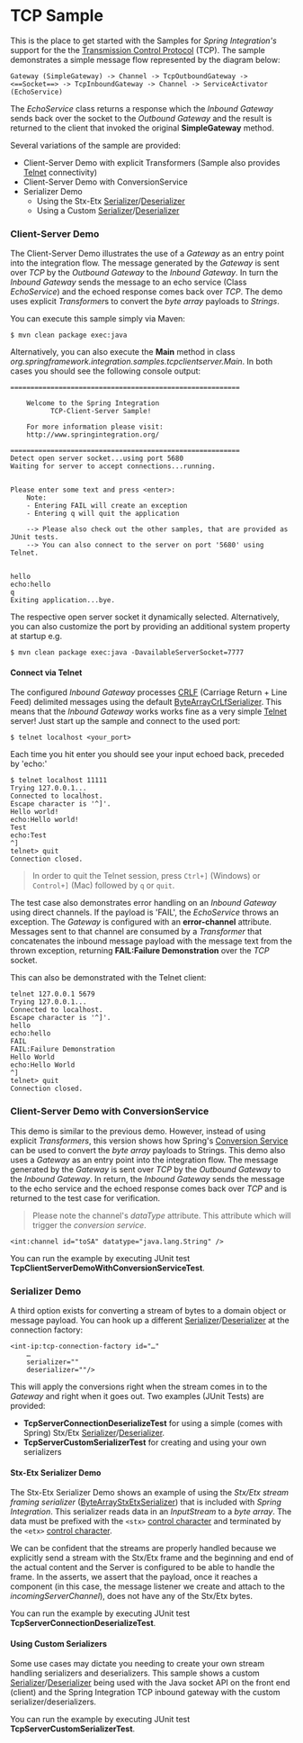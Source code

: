 TCP Sample
==========

This is the place to get started with the Samples for *Spring Integration's* support for the the [Transmission Control Protocol][] (TCP). The sample demonstrates a simple message flow represented by the diagram below:

    Gateway (SimpleGateway) -> Channel -> TcpOutboundGateway -> <==Socket==> -> TcpInboundGateway -> Channel -> ServiceActivator (EchoService)

The *EchoService* class returns a response which the *Inbound Gateway* sends back over the socket to the *Outbound Gateway* and the result is returned to the client that invoked the original **SimpleGateway** method.

Several variations of the sample are provided:

* Client-Server Demo with explicit Transformers (Sample also provides [Telnet][] connectivity)
* Client-Server Demo with ConversionService
* Serializer Demo
	* Using the Stx-Etx [Serializer][]/[Deserializer][]
	* Using a Custom [Serializer][]/[Deserializer][]

### Client-Server Demo

The Client-Server Demo illustrates the use of a *Gateway* as an entry point into the integration flow. The message generated by the *Gateway* is sent over *TCP* by the *Outbound Gateway* to the *Inbound Gateway*. In turn the *Inbound Gateway* sends the message to an echo service (Class *EchoService*) and the echoed response comes back over *TCP*. The demo uses explicit *Transformer*s to convert the *byte array* payloads to *Strings*.

You can execute this sample simply via Maven:

    $ mvn clean package exec:java

Alternatively, you can also execute the **Main** method in class *org.springframework.integration.samples.tcpclientserver.Main*. In both cases you should see the following console output:

	=========================================================

	    Welcome to the Spring Integration
	          TCP-Client-Server Sample!

	    For more information please visit:
	    http://www.springintegration.org/

	=========================================================
	Detect open server socket...using port 5680
	Waiting for server to accept connections...running.


	Please enter some text and press <enter>:
		Note:
		- Entering FAIL will create an exception
		- Entering q will quit the application

		--> Please also check out the other samples, that are provided as JUnit tests.
		--> You can also connect to the server on port '5680' using Telnet.


	hello
	echo:hello
	q
	Exiting application...bye.

The respective open server socket it dynamically selected. Alternatively, you can also customize the port by providing an additional system property at startup e.g.

    $ mvn clean package exec:java -DavailableServerSocket=7777

#### Connect via Telnet

The configured *Inbound Gateway* processes [CRLF][] (Carriage Return + Line Feed) delimited messages using the default [ByteArrayCrLfSerializer][]. This means that the *Inbound Gateway* works works fine as a very simple [Telnet][] server! Just start up the sample and connect to the used port:

    $ telnet localhost <your_port>

Each time you hit enter you should see your input echoed back, preceded by 'echo:'

	$ telnet localhost 11111
	Trying 127.0.0.1...
	Connected to localhost.
	Escape character is '^]'.
	Hello world!
	echo:Hello world!
	Test
	echo:Test
	^]
	telnet> quit
	Connection closed.

> In order to quit the Telnet session, press `Ctrl+]` (Windows) or `Control+]` (Mac) followed by `q` or `quit`.

The test case also demonstrates error handling on an *Inbound Gateway* using direct channels. If the payload is 'FAIL', the *EchoService* throws an exception. The *Gateway* is configured with an **error-channel** attribute. Messages sent to that channel are consumed by a *Transformer* that concatenates the inbound message payload with the message text from the thrown exception, returning **FAIL:Failure Demonstration** over the *TCP* socket.

This can also be demonstrated with the Telnet client:

	telnet 127.0.0.1 5679
	Trying 127.0.0.1...
	Connected to localhost.
	Escape character is '^]'.
	hello
	echo:hello
	FAIL
	FAIL:Failure Demonstration
	Hello World
	echo:Hello World
	^]
	telnet> quit
	Connection closed.

### Client-Server Demo with ConversionService

This demo is similar to the previous demo. However, instead of using explicit *Transformers*, this version shows how Spring's [Conversion Service][] can be used to convert the *byte array* payloads to Strings. This demo also uses a *Gateway* as an entry point into the integration flow. The message generated by the *Gateway* is sent over *TCP* by the *Outbound Gateway* to the *Inbound Gateway*. In return, the *Inbound Gateway* sends the message to the echo service and the echoed response comes back over *TCP* and is returned to the test case for verification.

> Please note the channel's *dataType* attribute. This attribute which will trigger the *conversion service*.

	<int:channel id="toSA" datatype="java.lang.String" />

You can run the example by executing JUnit test **TcpClientServerDemoWithConversionServiceTest**.

### Serializer Demo

A third option exists for converting a stream of bytes to a domain object or message payload. You can hook up a different [Serializer][]/[Deserializer][] at the connection factory:

	<int-ip:tcp-connection-factory id="…"
		…
		serializer=""
		deserializer=""/>

This will apply the conversions right when the stream comes in to the *Gateway* and right when it goes out. Two examples (JUnit Tests) are provided:

* **TcpServerConnectionDeserializeTest** for using a simple (comes with Spring) Stx/Etx [Serializer][]/[Deserializer][].
* **TcpServerCustomSerializerTest** for creating and using your own serializers

#### Stx-Etx Serializer Demo

The Stx-Etx Serializer Demo shows an example of using the *Stx/Etx stream framing serializer* ([ByteArrayStxEtxSerializer][]) that is included with *Spring Integration*. This serializer reads data in an *InputStream* to a *byte array*. The data must be prefixed with the `<stx>` [control character][] and terminated by the `<etx>` [control character][].

We can be confident that the streams are properly handled because we explicitly send a stream with the Stx/Etx frame and the beginning and end of the actual content and the Server is configured to be able to handle the frame. In the asserts, we assert that the payload, once it reaches a component (in this case, the message listener we create and attach to the *incomingServerChannel*), does not have any of the Stx/Etx bytes.

You can run the example by executing JUnit test **TcpServerConnectionDeserializeTest**.

#### Using Custom Serializers

Some use cases may dictate you needing to create your own stream handling serializers and deserializers. This sample shows a custom [Serializer][]/[Deserializer][] being used with the Java socket API on the front end (client) and the Spring Integration TCP inbound gateway with the custom serializer/deserializers.

You can run the example by executing JUnit test **TcpServerCustomSerializerTest**.


[ByteArrayCrLfSerializer]: http://static.springsource.org/spring-integration/api/org/springframework/integration/ip/tcp/serializer/ByteArrayCrLfSerializer.html
[ByteArrayStxEtxSerializer]: http://static.springsource.org/spring-integration/api/org/springframework/integration/ip/tcp/serializer/ByteArrayStxEtxSerializer.html
[control character]: http://en.wikipedia.org/wiki/Control_character
[Conversion Service]: http://static.springsource.org/spring/docs/current/javadoc-api/org/springframework/core/convert/ConversionService.html
[CRLF]: http://en.wikipedia.org/wiki/Newline
[Deserializer]: http://static.springsource.org/spring/docs/current/javadoc-api/org/springframework/core/serializer/Deserializer.html
[Serializer]: http://static.springsource.org/spring/docs/current/javadoc-api/org/springframework/core/serializer/Serializer.html
[Telnet]: http://en.wikipedia.org/wiki/Telnet
[Transmission Control Protocol]: http://en.wikipedia.org/wiki/Transmission_Control_Protocol